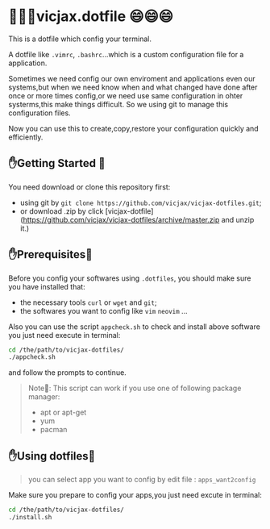 # :rose::rose::rose:vicjax.dotfile :smile::smile::smile:

This is a dotfile which config your terminal.

A dotfile like `.vimrc`, `.bashrc`...which is a custom configuration file for a application.

Sometimes we need config our own enviroment and applications even our systems,but when we need know when and what changed have done after once or more times config,or we need use same configuration in ohter systerms,this make things difficult. So we using git to manage this configuration files.

Now you can use this to create,copy,restore your configuration quickly and efficiently.

## :hand:Getting Started :orange_book:

You need download or clone this repository first:

- using git by `git clone https://github.com/vicjax/vicjax-dotfiles.git`;
- or download .zip by click [vicjax-dotfile](https://github.com/vicjax/vicjax-dotfiles/archive/master.zip and unzip it.)

## :hand:Prerequisites:orange_book:

Before you config your softwares using `.dotfiles`, you should make sure you have installed that:

- the necessary tools `curl` or `wget` and `git`;
- the softwares you want to config like `vim` `neovim` ...

Also you can use the script `appcheck.sh` to check and install above software you just need execute in terminal:

```sh
cd /the/path/to/vicjax-dotfiles/
./appcheck.sh
```

and follow the prompts to continue.

> Note:speech_balloon:: This script can work if you use one of following package manager:
>
> - apt or apt-get
> - yum
> - pacman

## :hand:Using dotfiles:orange_book:

> you can select app you want to config by edit file : `apps_want2config`

Make sure you prepare to config your apps,you just need excute in terminal:

```sh
cd /the/path/to/vicjax-dotfiles/
./install.sh
```
